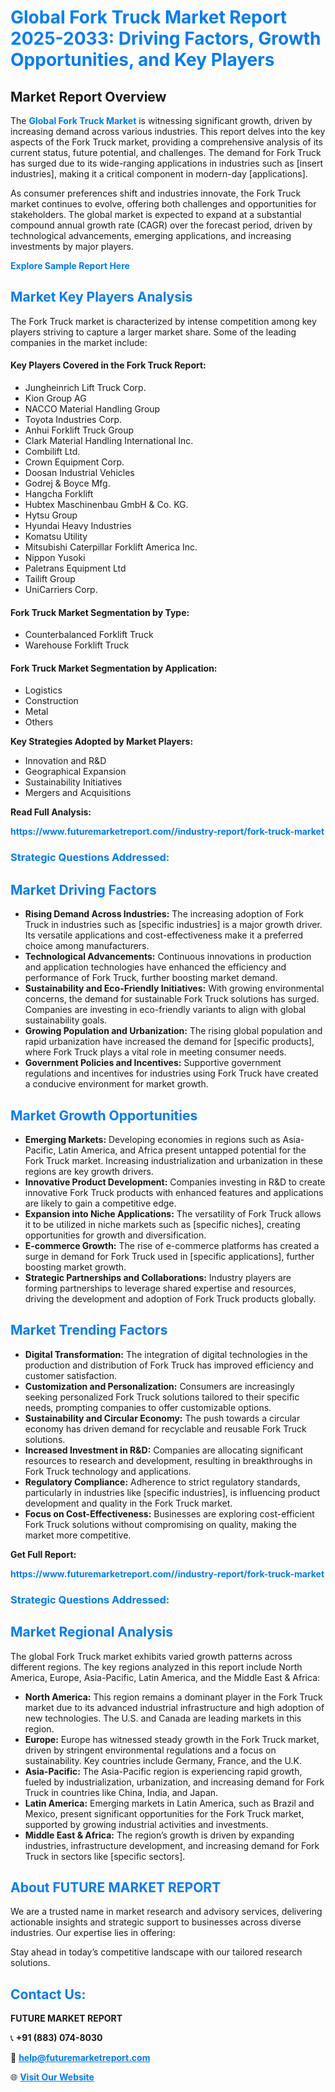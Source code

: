 <h1 style="color: #007BFF;">Global Fork Truck Market Report 2025-2033: Driving Factors, Growth Opportunities, and Key Players</h1>

<section id="overview">
<h2>Market Report Overview</h2>
<p>The <a href="https://www.futuremarketreport.com//industry-report/fork-truck-market" style="color: #007BFF; text-decoration: none;"><strong>Global Fork Truck Market</strong></a> is witnessing significant growth, driven by increasing demand across various industries. This report delves into the key aspects of the Fork Truck market, providing a comprehensive analysis of its current status, future potential, and challenges. The demand for Fork Truck has surged due to its wide-ranging applications in industries such as [insert industries], making it a critical component in modern-day [applications].</p>
<p>As consumer preferences shift and industries innovate, the Fork Truck market continues to evolve, offering both challenges and opportunities for stakeholders. The global market is expected to expand at a substantial compound annual growth rate (CAGR) over the forecast period, driven by technological advancements, emerging applications, and increasing investments by major players.</p>
</section>

<section id="overview">
<p><a href="https://www.futuremarketreport.com//request-sample/reportId=54987" style="color: #007BFF; text-decoration: none;"><strong>Explore Sample Report Here</strong></a></p>
</section>

<section id="key-players">
<h2 style="color: #007BFF;">Market Key Players Analysis</h2>
<p>The Fork Truck market is characterized by intense competition among key players striving to capture a larger market share. Some of the leading companies in the market include:</p>
<h4>Key Players Covered in the Fork Truck Report:</h4>
<ul><li>Jungheinrich Lift Truck Corp.</li><li>Kion Group AG</li><li>NACCO Material Handling Group</li><li>Toyota Industries Corp.</li><li>Anhui Forklift Truck Group</li><li>Clark Material Handling International Inc.</li><li>Combilift Ltd.</li><li>Crown Equipment Corp.</li><li>Doosan Industrial Vehicles</li><li>Godrej &amp; Boyce Mfg.</li><li>Hangcha Forklift</li><li>Hubtex Maschinenbau GmbH &amp; Co. KG.</li><li>Hytsu Group</li><li>Hyundai Heavy Industries</li><li>Komatsu Utility</li><li>Mitsubishi Caterpillar Forklift America Inc.</li><li>Nippon Yusoki</li><li>Paletrans Equipment Ltd</li><li>Tailift Group</li><li>UniCarriers Corp.</li></ul>
<h4>Fork Truck Market Segmentation by Type:</h4>
<ul><li>Counterbalanced Forklift Truck</li><li>Warehouse Forklift Truck</li></ul>

<h4>Fork Truck Market Segmentation by Application:</h4>
<ul><li>Logistics</li><li>Construction</li><li>Metal</li><li>Others</li></ul>
<p><strong>Key Strategies Adopted by Market Players:</strong></p>
<ul>
<li>Innovation and R&D</li>
<li>Geographical Expansion</li>
<li>Sustainability Initiatives</li>
<li>Mergers and Acquisitions</li>
</ul>
</section>

<section>
<p><strong>Read Full Analysis: </strong></p><a href="https://www.futuremarketreport.com//industry-report/fork-truck-market" style="color: #007BFF; text-decoration: none;"><strong>https://www.futuremarketreport.com//industry-report/fork-truck-market</strong></a>
<h3 style="color: #007BFF;">Strategic Questions Addressed:</h3>
</section>

<section id="driving-factors">
<h2 style="color: #007BFF;">Market Driving Factors</h2>
<ul>
<li><strong>Rising Demand Across Industries:</strong> The increasing adoption of Fork Truck in industries such as [specific industries] is a major growth driver. Its versatile applications and cost-effectiveness make it a preferred choice among manufacturers.</li>
<li><strong>Technological Advancements:</strong> Continuous innovations in production and application technologies have enhanced the efficiency and performance of Fork Truck, further boosting market demand.</li>
<li><strong>Sustainability and Eco-Friendly Initiatives:</strong> With growing environmental concerns, the demand for sustainable Fork Truck solutions has surged. Companies are investing in eco-friendly variants to align with global sustainability goals.</li>
<li><strong>Growing Population and Urbanization:</strong> The rising global population and rapid urbanization have increased the demand for [specific products], where Fork Truck plays a vital role in meeting consumer needs.</li>
<li><strong>Government Policies and Incentives:</strong> Supportive government regulations and incentives for industries using Fork Truck have created a conducive environment for market growth.</li>
</ul>
</section>

<section id="growth-opportunities">
<h2 style="color: #007BFF;">Market Growth Opportunities</h2>
<ul>
<li><strong>Emerging Markets:</strong> Developing economies in regions such as Asia-Pacific, Latin America, and Africa present untapped potential for the Fork Truck market. Increasing industrialization and urbanization in these regions are key growth drivers.</li>
<li><strong>Innovative Product Development:</strong> Companies investing in R&D to create innovative Fork Truck products with enhanced features and applications are likely to gain a competitive edge.</li>
<li><strong>Expansion into Niche Applications:</strong> The versatility of Fork Truck allows it to be utilized in niche markets such as [specific niches], creating opportunities for growth and diversification.</li>
<li><strong>E-commerce Growth:</strong> The rise of e-commerce platforms has created a surge in demand for Fork Truck used in [specific applications], further boosting market growth.</li>
<li><strong>Strategic Partnerships and Collaborations:</strong> Industry players are forming partnerships to leverage shared expertise and resources, driving the development and adoption of Fork Truck products globally.</li>
</ul>
</section>

<section id="trending-factors">
<h2 style="color: #007BFF;">Market Trending Factors</h2>
<ul>
<li><strong>Digital Transformation:</strong> The integration of digital technologies in the production and distribution of Fork Truck has improved efficiency and customer satisfaction.</li>
<li><strong>Customization and Personalization:</strong> Consumers are increasingly seeking personalized Fork Truck solutions tailored to their specific needs, prompting companies to offer customizable options.</li>
<li><strong>Sustainability and Circular Economy:</strong> The push towards a circular economy has driven demand for recyclable and reusable Fork Truck solutions.</li>
<li><strong>Increased Investment in R&D:</strong> Companies are allocating significant resources to research and development, resulting in breakthroughs in Fork Truck technology and applications.</li>
<li><strong>Regulatory Compliance:</strong> Adherence to strict regulatory standards, particularly in industries like [specific industries], is influencing product development and quality in the Fork Truck market.</li>
<li><strong>Focus on Cost-Effectiveness:</strong> Businesses are exploring cost-efficient Fork Truck solutions without compromising on quality, making the market more competitive.</li>
</ul>
</section>

<section>
<p><strong>Get Full Report: </strong></p><a href="https://www.futuremarketreport.com//industry-report/fork-truck-market" style="color: #007BFF; text-decoration: none;"><strong>https://www.futuremarketreport.com//industry-report/fork-truck-market</strong></a>
<h3 style="color: #007BFF;">Strategic Questions Addressed:</h3>
</section>


<section id="regional-analysis">
<h2 style="color: #007BFF;">Market Regional Analysis</h2>
<p>The global Fork Truck market exhibits varied growth patterns across different regions. The key regions analyzed in this report include North America, Europe, Asia-Pacific, Latin America, and the Middle East & Africa:</p>
<ul>
<li><strong>North America:</strong> This region remains a dominant player in the Fork Truck market due to its advanced industrial infrastructure and high adoption of new technologies. The U.S. and Canada are leading markets in this region.</li>
<li><strong>Europe:</strong> Europe has witnessed steady growth in the Fork Truck market, driven by stringent environmental regulations and a focus on sustainability. Key countries include Germany, France, and the U.K.</li>
<li><strong>Asia-Pacific:</strong> The Asia-Pacific region is experiencing rapid growth, fueled by industrialization, urbanization, and increasing demand for Fork Truck in countries like China, India, and Japan.</li>
<li><strong>Latin America:</strong> Emerging markets in Latin America, such as Brazil and Mexico, present significant opportunities for the Fork Truck market, supported by growing industrial activities and investments.</li>
<li><strong>Middle East & Africa:</strong> The region’s growth is driven by expanding industries, infrastructure development, and increasing demand for Fork Truck in sectors like [specific sectors].</li>
</ul>
</section>

<footer>
<h2 style="color: #007BFF;">About FUTURE MARKET REPORT</h2>
<p>We are a trusted name in market research and advisory services, delivering actionable insights and strategic support to businesses across diverse industries. Our expertise lies in offering:</p>

<p>Stay ahead in today’s competitive landscape with our tailored research solutions.</p>

<h2 style="color: #007BFF;">Contact Us:</h2>
<p><strong>FUTURE MARKET REPORT</strong></p>
<p>📞 <strong>+91 (883) 074-8030</strong></p>
<p>📧 <strong><a href="mailto:help@futuremarketreport.com" style="color: #007BFF;">help@futuremarketreport.com</a></strong></p>
<p>🌐 <strong><a href="https://www.futuremarketreport.com/" style="color: #007BFF;">Visit Our Website</a></strong></p>
</footer>